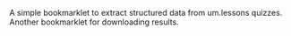 A simple bookmarklet to extract structured data from um.lessons quizzes. Another bookmarklet for downloading results.
